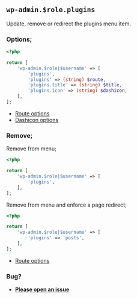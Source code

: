 ## `wp-admin.$role.plugins`

Update, remove or redirect the plugins menu item.

### Options;

```php
<?php

return [
	'wp-admin.$role|$username' => [
		'plugins',
		'plugins' => (string) $route,
		'plugins.title' => (string) $title,
		'plugins.icon' => (string) $dashicon,
	],
];
```

- [Route options](../route-options.md)
- [Dashicon options](https://developer.wordpress.org/resource/dashicons/#editor-customchar)

### Remove;

Remove from menu;

```php
<?php

return [
	'wp-admin.$role|$username' => [
		'plugins',
	],
];
```

Remove from menu and enforce a page redirect;

```php
<?php

return [
	'wp-admin.$role|$username' => [
		'plugins' => 'posts',
	],
];
```

- [Route options](../route-options.md)

### Bug?

- **[Please open an issue](https://github.com/darrenjacoby/intervention/issues/new?title=[wp-admin.plugins]&labels=bug&assignees=darrenjacoby)**
